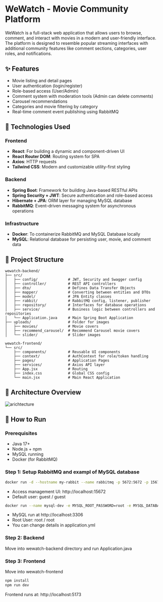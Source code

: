 # WeWatch - Movie Community Platform

WeWatch is a full-stack web application that allows users to browse, comment, and interact with movies in a modern and user-friendly interface. The platform is designed to resemble popular streaming interfaces with additional community features like comment sections, categories, user roles, and notifications.

## ✨ Features

- Movie listing and detail pages
- User authentication (login/register)
- Role-based access (User/Admin)
- Comment system with moderation tools (Admin can delete comments)
- Carousel recommendations
- Categories and movie filtering by category
- Real-time comment event publishing using RabbitMQ

## 🤖 Technologies Used

### Frontend

- **React**: For building a dynamic and component-driven UI
- **React Router DOM**: Routing system for SPA
- **Axios**: HTTP requests
- **Tailwind CSS**: Modern and customizable utility-first styling

### Backend

- **Spring Boot**: Framework for building Java-based RESTful APIs
- **Spring Security + JWT**: Secure authentication and role-based access
- **Hibernate + JPA**: ORM layer for managing MySQL database
- **RabbitMQ**: Event-driven messaging system for asynchronous operations

### Infrastructure

- **Docker**: To containerize RabbitMQ and MySQL Database locally 
- **MySQL**: Relational database for persisting user, movie, and comment data

## 📁 Project Structure

```
wewatch-backend/
├── src/
│   ├── config/              # JWT, Security and Swagger config
│   ├── controller/          # REST API controllers
│   ├── dto/                 # Defines Data Transfer Objects
│   ├── mapper/              # Converting between entities and DTOs
│   ├── model/               # JPA Entity classes
│   ├── rabbit/              # RabbitMQ config, listener, publisher
│   ├── repository/          # Interfaces for database operations
│   ├── service/             # Business logic between controllers and repositories
│   └── Application.java     # Main Spring Boot Application
├── uploads/                 # Folder for images
│   ├── movies/              # Movie covers
│   ├── recommend_carousel/  # Recommend Carousel movie covers
│   └── slider/              # Slider images

wewatch-frontend/
└── src/
    ├── components/          # Reusable UI components
    ├── context/             # AuthContext for role/token handling
    ├── pages/               # Application Pages
    ├── services/            # Axios API layer
    ├── App.jsx              # Routing
    ├── index.css            # Global CSS config
    └── main.jsx             # Main React Application
```
## 🧰 Architecture Overview

![arichtecture](https://github.com/user-attachments/assets/c3bbad28-19e8-4817-8a43-213f8f0a82f8)  

## 🚀 How to Run

### Prerequisites

- Java 17+
- Node.js + npm
- MySQL running
- Docker (for RabbitMQ)

### Step 1: Setup RabbitMQ and exampl of MySQL database

```bash
docker run -d --hostname my-rabbit --name rabbitmq -p 5672:5672 -p 15672:15672 rabbitmq:3-management
```
- Access management UI: http://localhost:15672 
- Default user: guest / guest

```bash
docker run --name mysql-dev -e MYSQL_ROOT_PASSWORD=root -e MYSQL_DATABASE=dev -e MYSQL_PASSWORD=root -p 3306:3306 -d mysql:latest
```
- MySQL run at http://localhost:3306
- Root User: root / root
- You can change details in application.yml

### Step 2: Backend
Move into wewatch-backend directory and run Application.java

### Step 3: Frontend
Move into wewatch-frontend
```bash
npm install
npm run dev
```
Frontend runs at: http://localhost:5173
